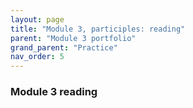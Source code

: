 ```yaml
---
layout: page
title: "Module 3, participles: reading"
parent: "Module 3 portfolio"
grand_parent: "Practice"
nav_order: 5
---
```


### Module 3 reading 